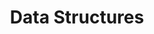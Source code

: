 ---
layout: item
title:  "Data Structures"
updated:   2022-06-30 20:12:42 -0700
categories: refresher, python
pageurl: /quantum-software-engineer.github.io/refresher/python/2022/06/29/python-data-structures.html
image: /images/python.png
# brief: A loud, social forest-dwelling parrot with North and South Island subspecies 
# status: Endangered
# nz_status: Endemic
# distribution: Forests and offshore islands throughout the country
---